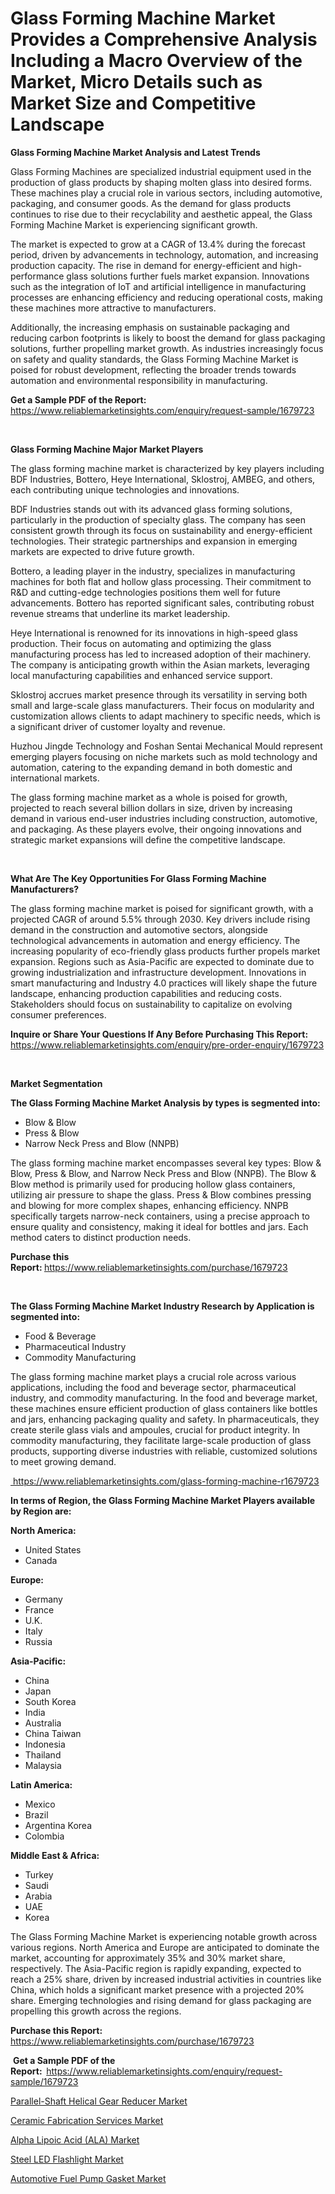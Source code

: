 <p><h1>Glass Forming Machine Market Provides a Comprehensive Analysis Including a Macro Overview of the Market, Micro Details such as Market Size and Competitive Landscape</h1></p><p><strong>Glass Forming Machine Market Analysis and Latest Trends</strong></p>
<p><p>Glass Forming Machines are specialized industrial equipment used in the production of glass products by shaping molten glass into desired forms. These machines play a crucial role in various sectors, including automotive, packaging, and consumer goods. As the demand for glass products continues to rise due to their recyclability and aesthetic appeal, the Glass Forming Machine Market is experiencing significant growth.</p><p>The market is expected to grow at a CAGR of 13.4% during the forecast period, driven by advancements in technology, automation, and increasing production capacity. The rise in demand for energy-efficient and high-performance glass solutions further fuels market expansion. Innovations such as the integration of IoT and artificial intelligence in manufacturing processes are enhancing efficiency and reducing operational costs, making these machines more attractive to manufacturers.</p><p>Additionally, the increasing emphasis on sustainable packaging and reducing carbon footprints is likely to boost the demand for glass packaging solutions, further propelling market growth. As industries increasingly focus on safety and quality standards, the Glass Forming Machine Market is poised for robust development, reflecting the broader trends towards automation and environmental responsibility in manufacturing.</p></p>
<p><strong>Get a Sample PDF of the Report:&nbsp;</strong> <a href="https://www.reliablemarketinsights.com/enquiry/request-sample/1679723?utm_campaign=1340&utm_medium=2&utm_source=Github&utm_content=ia&utm_term=14102024&utm_id=glass-forming-machine">https://www.reliablemarketinsights.com/enquiry/request-sample/1679723</a></p>
<p>&nbsp;</p>
<p><strong>Glass Forming Machine Major Market Players</strong></p>
<p><p>The glass forming machine market is characterized by key players including BDF Industries, Bottero, Heye International, Sklostroj, AMBEG, and others, each contributing unique technologies and innovations. </p><p>BDF Industries stands out with its advanced glass forming solutions, particularly in the production of specialty glass. The company has seen consistent growth through its focus on sustainability and energy-efficient technologies. Their strategic partnerships and expansion in emerging markets are expected to drive future growth.</p><p>Bottero, a leading player in the industry, specializes in manufacturing machines for both flat and hollow glass processing. Their commitment to R&D and cutting-edge technologies positions them well for future advancements. Bottero has reported significant sales, contributing robust revenue streams that underline its market leadership.</p><p>Heye International is renowned for its innovations in high-speed glass production. Their focus on automating and optimizing the glass manufacturing process has led to increased adoption of their machinery. The company is anticipating growth within the Asian markets, leveraging local manufacturing capabilities and enhanced service support.</p><p>Sklostroj accrues market presence through its versatility in serving both small and large-scale glass manufacturers. Their focus on modularity and customization allows clients to adapt machinery to specific needs, which is a significant driver of customer loyalty and revenue.</p><p>Huzhou Jingde Technology and Foshan Sentai Mechanical Mould represent emerging players focusing on niche markets such as mold technology and automation, catering to the expanding demand in both domestic and international markets.</p><p>The glass forming machine market as a whole is poised for growth, projected to reach several billion dollars in size, driven by increasing demand in various end-user industries including construction, automotive, and packaging. As these players evolve, their ongoing innovations and strategic market expansions will define the competitive landscape.</p></p>
<p>&nbsp;</p>
<p><strong>What Are The Key Opportunities For Glass Forming Machine Manufacturers?</strong></p>
<p><p>The glass forming machine market is poised for significant growth, with a projected CAGR of around 5.5% through 2030. Key drivers include rising demand in the construction and automotive sectors, alongside technological advancements in automation and energy efficiency. The increasing popularity of eco-friendly glass products further propels market expansion. Regions such as Asia-Pacific are expected to dominate due to growing industrialization and infrastructure development. Innovations in smart manufacturing and Industry 4.0 practices will likely shape the future landscape, enhancing production capabilities and reducing costs. Stakeholders should focus on sustainability to capitalize on evolving consumer preferences.</p></p>
<p><strong>Inquire or Share Your Questions If Any Before Purchasing This Report:</strong> <a href="https://www.reliablemarketinsights.com/enquiry/pre-order-enquiry/1679723?utm_campaign=1340&utm_medium=2&utm_source=Github&utm_content=ia&utm_term=14102024&utm_id=glass-forming-machine">https://www.reliablemarketinsights.com/enquiry/pre-order-enquiry/1679723</a></p>
<p>&nbsp;</p>
<p><strong>Market Segmentation</strong></p>
<p><strong>The Glass Forming Machine Market Analysis by types is segmented into:</strong></p>
<p><ul><li>Blow & Blow</li><li>Press & Blow</li><li>Narrow Neck Press and Blow (NNPB)</li></ul></p>
<p><p>The glass forming machine market encompasses several key types: Blow & Blow, Press & Blow, and Narrow Neck Press and Blow (NNPB). The Blow & Blow method is primarily used for producing hollow glass containers, utilizing air pressure to shape the glass. Press & Blow combines pressing and blowing for more complex shapes, enhancing efficiency. NNPB specifically targets narrow-neck containers, using a precise approach to ensure quality and consistency, making it ideal for bottles and jars. Each method caters to distinct production needs.</p></p>
<p><strong>Purchase this Report:&nbsp;</strong><a href="https://www.reliablemarketinsights.com/purchase/1679723?utm_campaign=1340&utm_medium=2&utm_source=Github&utm_content=ia&utm_term=14102024&utm_id=glass-forming-machine">https://www.reliablemarketinsights.com/purchase/1679723</a></p>
<p>&nbsp;</p>
<p><strong>The Glass Forming Machine Market Industry Research by Application is segmented into:</strong></p>
<p><ul><li>Food & Beverage</li><li>Pharmaceutical Industry</li><li>Commodity Manufacturing</li></ul></p>
<p><p>The glass forming machine market plays a crucial role across various applications, including the food and beverage sector, pharmaceutical industry, and commodity manufacturing. In the food and beverage market, these machines ensure efficient production of glass containers like bottles and jars, enhancing packaging quality and safety. In pharmaceuticals, they create sterile glass vials and ampoules, crucial for product integrity. In commodity manufacturing, they facilitate large-scale production of glass products, supporting diverse industries with reliable, customized solutions to meet growing demand.</p></p>
<p><a href="https://www.reliablemarketinsights.com/glass-forming-machine-r1679723?utm_campaign=1340&utm_medium=2&utm_source=Github&utm_content=ia&utm_term=14102024&utm_id=glass-forming-machine">&nbsp;https://www.reliablemarketinsights.com/glass-forming-machine-r1679723</a></p>
<p><strong>In terms of Region, the Glass Forming Machine Market Players available by Region are:</strong></p>
<p>
    <p> <strong> North America: </strong>
        <ul>
            <li>United States</li>
            <li>Canada</li>
        </ul>
        </p> 
    <p> <strong> Europe: </strong>
        <ul>
            <li>Germany</li>
            <li>France</li>
            <li>U.K.</li>
            <li>Italy</li>
            <li>Russia</li>
        </ul>
        </p> 
    <p> <strong> Asia-Pacific: </strong>
        <ul>
            <li>China</li>
            <li>Japan</li>
            <li>South Korea</li>
            <li>India</li>
            <li>Australia</li>
            <li>China Taiwan</li>
            <li>Indonesia</li>
            <li>Thailand</li>
            <li>Malaysia</li>
        </ul>
        </p> 
    <p> <strong> Latin America: </strong>
        <ul>
            <li>Mexico</li>
            <li>Brazil</li>
            <li>Argentina Korea</li>
            <li>Colombia</li>
        </ul>
        </p> 
    <p> <strong> Middle East & Africa: </strong>
        <ul>
            <li>Turkey</li>
            <li>Saudi</li>
            <li>Arabia</li>
            <li>UAE</li>
            <li>Korea</li>
        </ul>
    </p>
    </p>
<p><p>The Glass Forming Machine Market is experiencing notable growth across various regions. North America and Europe are anticipated to dominate the market, accounting for approximately 35% and 30% market share, respectively. The Asia-Pacific region is rapidly expanding, expected to reach a 25% share, driven by increased industrial activities in countries like China, which holds a significant market presence with a projected 20% share. Emerging technologies and rising demand for glass packaging are propelling this growth across the regions.</p></p>
<p><strong>Purchase this Report: </strong><a href="https://www.reliablemarketinsights.com/purchase/1679723?utm_campaign=1340&utm_medium=2&utm_source=Github&utm_content=ia&utm_term=14102024&utm_id=glass-forming-machine">https://www.reliablemarketinsights.com/purchase/1679723</a></p>
<p>&nbsp;<strong>Get a Sample PDF of the Report:&nbsp;&nbsp;</strong><a href="https://www.reliablemarketinsights.com/enquiry/request-sample/1679723?utm_campaign=1340&utm_medium=2&utm_source=Github&utm_content=ia&utm_term=14102024&utm_id=glass-forming-machine">https://www.reliablemarketinsights.com/enquiry/request-sample/1679723</a></p>
<p><strong></strong></p>
<p><p><a href="https://www.linkedin.com/pulse/parallel-shaft-helical-gear-reducer-market-outlook-9wj8c?trk=public_post_embed_feed-article-content&utm_campaign=1340&utm_medium=2&utm_source=Github&utm_content=ia&utm_term=14102024&utm_id=glass-forming-machine">Parallel-Shaft Helical Gear Reducer Market</a></p><p><a href="https://www.linkedin.com/pulse/global-ceramic-fabrication-services-market-pulse-trends-growth-smj8c?utm_campaign=1340&utm_medium=2&utm_source=Github&utm_content=ia&utm_term=14102024&utm_id=glass-forming-machine">Ceramic Fabrication Services Market</a></p><p><a href="https://www.linkedin.com/pulse/alpha-lipoic-acid-ala-market-overview-global-trends-future-b7m8c?utm_campaign=1340&utm_medium=2&utm_source=Github&utm_content=ia&utm_term=14102024&utm_id=glass-forming-machine">Alpha Lipoic Acid (ALA) Market</a></p><p><a href="https://www.linkedin.com/pulse/steel-led-flashlight-market-global-regional-analysis-gqjfc?trk=public_post_embed_feed-article-content&utm_campaign=1340&utm_medium=2&utm_source=Github&utm_content=ia&utm_term=14102024&utm_id=glass-forming-machine">Steel LED Flashlight Market</a></p><p><a href="https://www.linkedin.com/pulse/global-automotive-fuel-pump-gasket-industry-analysis-ue1yc?trk=public_post_embed_feed-article-content&utm_campaign=1340&utm_medium=2&utm_source=Github&utm_content=ia&utm_term=14102024&utm_id=glass-forming-machine">Automotive Fuel Pump Gasket Market</a></p></p>